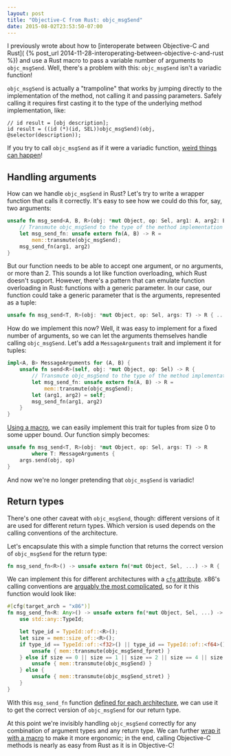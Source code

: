 ```yaml
---
layout: post
title: "Objective-C from Rust: objc_msgSend"
date: 2015-08-02T23:53:50-07:00
---
```


I previously wrote about how to [interoperate between Objective-C and Rust](
{% post_url 2014-11-28-interoperating-between-objective-c-and-rust %})
and use a Rust macro to pass a variable number of arguments to `objc_msgSend`.
Well, there's a problem with this: `objc_msgSend` isn't a variadic function!

<!-- more -->

`objc_msgSend` is actually a "trampoline" that works by jumping directly to
the implementation of the method, not calling it and passing parameters.
Safely calling it requires first casting it to the type of the underlying
method implementation, like:

``` objc
// id result = [obj description];
id result = ((id (*)(id, SEL))objc_msgSend)(obj, @selector(description));
```

If you try to call `objc_msgSend` as if it were a variadic function,
[weird things can happen](https://github.com/servo/cocoa-rs/pull/74#issuecomment-75492331)!

## Handling arguments

How can we handle `objc_msgSend` in Rust? Let's try to write a
wrapper function that calls it correctly.
It's easy to see how we could do this for, say, two arguments:

``` rust
unsafe fn msg_send<A, B, R>(obj: *mut Object, op: Sel, arg1: A, arg2: B) -> R {
    // Transmute objc_msgSend to the type of the method implementation
    let msg_send_fn: unsafe extern fn(A, B) -> R =
        mem::transmute(objc_msgSend);
    msg_send_fn(arg1, arg2)
}
```

But our function needs to be able to accept one argument, or no arguments,
or more than 2. This sounds a lot like function overloading, which Rust
doesn't support. However, there's a pattern that can emulate function
overloading in Rust: functions with a generic parameter. In our case,
our function could take a generic parameter that is the arguments,
represented as a tuple:

``` rust
unsafe fn msg_send<T, R>(obj: *mut Object, op: Sel, args: T) -> R { ... }
```

How do we implement this now?
Well, it was easy to implement for a fixed number of arguments,
so we can let the arguments themselves handle calling `objc_msgSend`.
Let's add a `MessageArguments` trait and implement it for tuples:

``` rust
impl<A, B> MessageArguments for (A, B) {
    unsafe fn send<R>(self, obj: *mut Object, op: Sel) -> R {
        // Transmute objc_msgSend to the type of the method implementation
        let msg_send_fn: unsafe extern fn(A, B) -> R =
            mem::transmute(objc_msgSend);
        let (arg1, arg2) = self;
        msg_send_fn(arg1, arg2)
    }
}
```

[Using a macro](https://github.com/SSheldon/rust-objc/blob/2bc409b/src/message.rs#L134-L175),
we can easily implement this trait for tuples from size 0 to some upper bound.
Our function simply becomes:

``` rust
unsafe fn msg_send<T, R>(obj: *mut Object, op: Sel, args: T) -> R
        where T: MessageArguments {
    args.send(obj, op)
}
```

And now we're no longer pretending that `objc_msgSend` is variadic!

## Return types

There's one other caveat with `objc_msgSend`, though:
different versions of it are used for different return types.
Which version is used depends on the calling conventions of the architecture.

Let's encapsulate this with a simple function that returns the correct
version of `objc_msgSend` for the return type:

``` rust
fn msg_send_fn<R>() -> unsafe extern fn(*mut Object, Sel, ...) -> R { ... }
```

We can implement this for different architectures with a
[`cfg` attribute](https://doc.rust-lang.org/stable/reference.html#conditional-compilation).
x86's calling conventions are [arguably the most complicated](
https://developer.apple.com/library/mac/documentation/DeveloperTools/Conceptual/LowLevelABI/130-IA-32_Function_Calling_Conventions/IA32.html),
so for it this function would look like:

``` rust
#[cfg(target_arch = "x86")]
fn msg_send_fn<R: Any>() -> unsafe extern fn(*mut Object, Sel, ...) -> R {
    use std::any::TypeId;

    let type_id = TypeId::of::<R>();
    let size = mem::size_of::<R>();
    if type_id == TypeId::of::<f32>() || type_id == TypeId::of::<f64>() {
        unsafe { mem::transmute(objc_msgSend_fpret) }
    } else if size == 0 || size == 1 || size == 2 || size == 4 || size == 8 {
        unsafe { mem::transmute(objc_msgSend) }
    } else {
        unsafe { mem::transmute(objc_msgSend_stret) }
    }
}
```

With this `msg_send_fn` function [defined for each architecture](
https://github.com/SSheldon/rust-objc/blob/2bc409b/src/message.rs#L14-L112),
we can use it to get the correct version of `objc_msgSend` for
our return type.

At this point we're invisibly handling `objc_msgSend` correctly for any
combination of argument types and any return type. We can further
[wrap it with a macro](https://github.com/SSheldon/rust-objc/blob/2bc409b/src/macros.rs#L58-L83)
to make it more ergonomic; in the end, calling Objective-C methods is nearly
as easy from Rust as it is in Objective-C!
